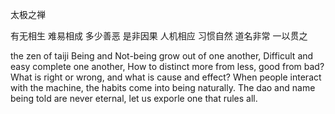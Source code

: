 太极之禅

有无相生
难易相成
多少善恶
是非因果
人机相应
习惯自然
道名非常
一以贯之

the zen of taiji
Being and Not-being grow out of one another,
Difficult and easy complete one another,
How to distinct more from less, good from bad?
What is right or wrong, and what is cause and effect?
When people interact with the machine,
the habits come into being naturally.
The dao and name being told are never eternal,
let us exporle one that rules all.


